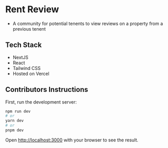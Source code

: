 # Rent Review
- A community for potential tenents to view reviews on a property from a previous tenent

## Tech Stack
- NextJS
- React
- Tailwind CSS
- Hosted on Vercel

## Contributors Instructions 

First, run the development server:

```bash
npm run dev
# or
yarn dev
# or
pnpm dev
```

Open [http://localhost:3000](http://localhost:3000) with your browser to see the result.


